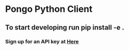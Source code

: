 # Pongo Python Client

## To start developing run pip install -e .

### Sign up for an API key at [Here](https://pongo.ai)

